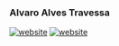 ### Alvaro Alves Travessa

<a href="https://www.linkedin.com/in/alvaroat19/"><img src="https://img.shields.io/static/v1?label=&labelColor=505050&message=Linkedin&color=%230076D6&style=flat&logo=linkedin&logoColor=%230076D6" alt="website"/></a>
<a href="https://www.instagram.com/alvaroat.19/"><img src="https://img.shields.io/static/v1?label=&labelColor=white&message=Instagram&color=5b0000&style=flat&logo=instagram&logoColor=%ff0000" alt="website"/></a>

